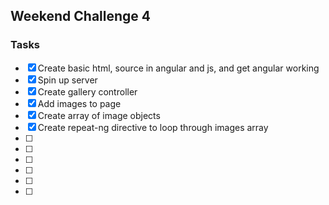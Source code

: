 ## Weekend Challenge 4

### Tasks 
- [x] Create basic html, source in angular and js, and get angular working
- [x] Spin up server
- [x] Create gallery controller
- [x] Add images to page
- [x] Create array of image objects
- [x] Create repeat-ng directive to loop through images array
- [ ]
- [ ]
- [ ]
- [ ]
- [ ]
- [ ]

